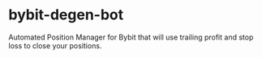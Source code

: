 # bybit-degen-bot
Automated Position Manager for Bybit that will use trailing profit and stop loss to close your positions.
